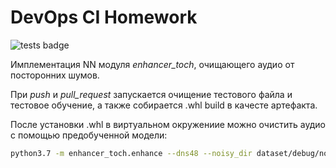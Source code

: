 # DevOps CI Homework

![tests badge](https://github.com/mikhailTochilin/DevOpsCI/workflows/test_and_build/badge.svg)

Имплементация NN модуля _enhancer_toch_, очищающего аудио от посторонних шумов.

При _push_ и _pull_request_ запускается очищение тестового файла и тестовое обучение, а также собирается .whl build в качесте артефакта.

После установки .whl в виртуальном окружениие можно очистить аудио с помощью предобученной модели:

```bash
python3.7 -m enhancer_toch.enhance --dns48 --noisy_dir dataset/debug/noisy --out_dir .
```

